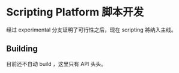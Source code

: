 Scripting Platform 脚本开发
========================

经过 experimental 分支证明了可行性之后，现在 scripting 將纳入主线。

Building
------------------------
目前还不自动 build ，这里只有 API 头头。


